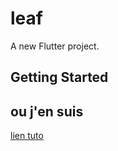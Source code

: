 # leaf

A new Flutter project.

## Getting Started

## ou j'en suis

[lien tuto](https://medium.com/@shakleenishfar/leaf-flutter-social-media-app-part-4-creating-news-feed-using-listview-1ed2097df871)